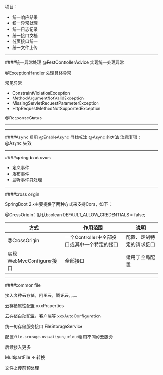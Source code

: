 项目：
- 统一响应结果
- 统一异常处理
- 统一日志记录
- 统一接口文档
- 分页接口统一
- 统一文件上传


---
####统一异常处理
@RestControllerAdvice 实现统一处理异常

@ExceptionHandler 处理具体异常

常见异常

- ConstraintViolationException
- MethodArgumentNotValidException
- MissingServletRequestParameterException
- HttpRequestMethodNotSupportedException

@ResponseStatus

---

---
####Async
启用 @EnableAsync 寻找标注 @Async 的方法
注意事项：
@Async 失效


---
####spring boot event
- 定义事件
- 发布事件
- 监听事件并处理

---
####cross origin

SpringBoot 2.x主要提供了两种方式来支持Cors，如下：

@CrossOrigin：默认boolean DEFAULT_ALLOW_CREDENTIALS = false;

| 方式 | 作用范围 | 说明 |
| ------ | ------ | ------|
|@CrossOrigin|	一个Controller中全部接口或其中一个特定的接口|	配置、定制特定的请求接口
|实现WebMvcConfigurer接口|	全部接口	|适用于全局配置

---
####common file 

接入各种云存储，阿里云，腾讯云，。。。

云存储属性配置
xxxProperties

云存储自动配置，客户端等
xxxAutoConfiguration

统一的存储服务接口
FileStorageService

配置`file-storage.oss=aliyun,ucloud`启用不同的云服务

后续接入更多


MultipartFile -> 转换

文件上传前预处理

